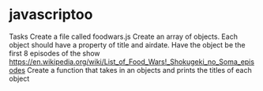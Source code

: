 # javascriptoo

Tasks
Create a file called foodwars.js
Create an array of objects. Each object should have a property of title and airdate. Have the object be the first 8 episodes of the show https://en.wikipedia.org/wiki/List_of_Food_Wars!_Shokugeki_no_Soma_episodes
Create a function that takes in an objects and prints the titles of each object